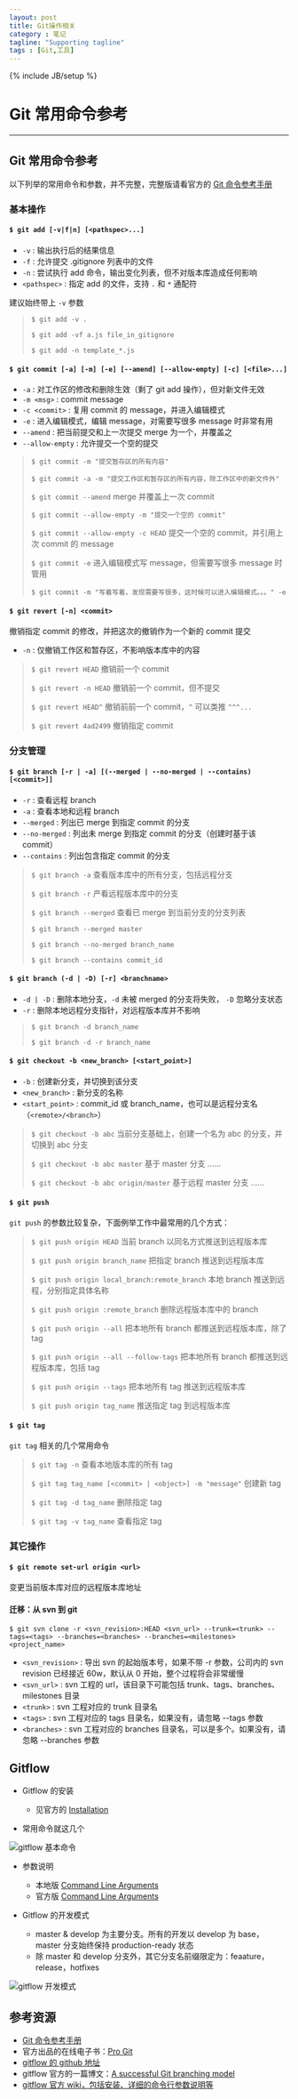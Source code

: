 ```yaml
---
layout: post
title: Git操作相关
category : 笔记
tagline: "Supporting tagline"
tags : [Git,工具]
---
```

{% include JB/setup %}
# Git 常用命令参考
---
## Git 常用命令参考

以下列举的常用命令和参数，并不完整，完整版请看官方的 [Git 命令参考手册](https://git-scm.com/docs)

### 基本操作

#### `$ git add [-v|f|n] [<pathspec>...]`

- `-v`  :  输出执行后的结果信息
- `-f`  :  允许提交 .gitignore 列表中的文件
- `-n`  :  尝试执行 add 命令，输出变化列表，但不对版本库造成任何影响
- `<pathspec>`  :  指定 add 的文件，支持 `.` 和 `*` 通配符

建议始终带上 `-v` 参数
> `$ git add -v .`
>
> `$ git add -vf a.js file_in_gitignore`
>
> `$ git add -n template_*.js`

<!--break-->
#### `$ git commit [-a] [-m] [-e] [--amend] [--allow-empty] [-c] [<file>...]`

- `-a` :  对工作区的修改和删除生效（剩了 git add 操作），但对新文件无效
- `-m <msg>` :  commit message
- `-c <commit>` :  复用 commit 的 message，并进入编辑模式
- `-e` : 进入编辑模式，编辑 message，对需要写很多 message 时非常有用
- `--amend` :  把当前提交和上一次提交 merge 为一个，并覆盖之
- `--allow-empty` :  允许提交一个空的提交

> `$ git commit -m "提交暂存区的所有内容"`
>
> `$ git commit -a -m "提交工作区和暂存区的所有内容，除工作区中的新文件外"`
>
> `$ git commit --amend` merge 并覆盖上一次 commit
>
> `$ git commit --allow-empty -m "提交一个空的 commit"`
>
> `$ git commit --allow-empty -c HEAD`   提交一个空的 commit，并引用上次 commit 的 message
> 
> `$ git commit -e` 进入编辑模式写 message，但需要写很多 message 时管用
>
> `$ git commit -m "写着写着，发现需要写很多，这时候可以进入编辑模式。。。" -e`

#### `$ git revert [-n] <commit>`

撤销指定 commit 的修改，并把这次的撤销作为一个新的 commit 提交

- `-n` :  仅撤销工作区和暂存区，不影响版本库中的内容

> `$ git revert HEAD` 撤销前一个 commit
>
> `$ git revert -n HEAD` 撤销前一个 commit，但不提交
>
> `$ git revert HEAD^` 撤销前前一个 commit，`^` 可以类推 `^^^...`
>
> `$ git revert 4ad2499` 撤销指定 commit


### 分支管理


#### `$ git branch [-r | -a] [(--merged | --no-merged | --contains) [<commit>]]`

- `-r` :  查看远程 branch
- `-a` :  查看本地和远程 branch
- `--merged` :  列出已 merge 到指定 commit 的分支
- `--no-merged` : 列出未 merge 到指定 commit 的分支（创建时基于该 commit）
- `--contains` :  列出包含指定 commit 的分支

> `$ git branch -a` 查看版本库中的所有分支，包括远程分支
>
> `$ git branch -r` 产看远程版本库中的分支
>
> `$ git branch --merged` 查看已 merge 到当前分支的分支列表
>
> `$ git branch --merged master`
>
> `$ git branch --no-merged branch_name`
>
> `$ git branch --contains commit_id`


#### `$ git branch (-d | -D) [-r] <branchname>`

- `-d | -D` : 删除本地分支，`-d` 未被 merged 的分支将失败， `-D` 忽略分支状态
- `-r` : 删除本地远程分支指针，对远程版本库并不影响

> `$ git branch -d branch_name`
>
> `$ git branch -d -r branch_name`


#### `$ git checkout -b <new_branch> [<start_point>]`

- `-b` :  创建新分支，并切换到该分支
- `<new_branch>` :  新分支的名称
- `<start_point>` :  commit_id 或 branch_name，也可以是远程分支名（`<remote>/<branch>`）

> `$ git checkout -b abc` 当前分支基础上，创建一个名为 abc 的分支，并切换到 abc 分支
>
> `$ git checkout -b abc master` 基于 master 分支 ......
>
> `$ git checkout -b abc origin/master` 基于远程 master 分支 ......


#### `$ git push`

`git push` 的参数比较复杂，下面例举工作中最常用的几个方式：

> `$ git push origin HEAD` 当前 branch 以同名方式推送到远程版本库
>
> `$ git push origin branch_name` 把指定 branch 推送到远程版本库
>
> `$ git push origin local_branch:remote_branch` 本地 branch 推送到远程，分别指定具体名称
>
> `$ git push origin :remote_branch` 删除远程版本库中的 branch
>
> `$ git push origin --all` 把本地所有 branch 都推送到远程版本库，除了 tag
>
> `$ git push origin --all --follow-tags` 把本地所有 branch 都推送到远程版本库，包括 tag
>
> `$ git push origin --tags` 把本地所有 tag 推送到远程版本库
>
> `$ git push origin tag_name` 推送指定 tag 到远程版本库


#### `$ git tag`

`git tag` 相关的几个常用命令

> `$ git tag -n` 查看本地版本库的所有 tag
>
> `$ git tag tag_name [<commit> | <object>] -m "message"` 创建新 tag
>
> `$ git tag -d tag_name` 删除指定 tag
>
> `$ git tag -v tag_name` 查看指定 tag


### 其它操作

#### `$ git remote set-url origin <url>`

变更当前版本库对应的远程版本库地址

#### 迁移：从 svn 到 git

```
$ git svn clone -r <svn_revision>:HEAD <svn_url> --trunk=<trunk> --tags=<tags> --branches=<branches> --branches=<milestones> <project_name>
```

- `<svn_revision>` : 导出 svn 的起始版本号，如果不带 -r 参数，公司内的 svn revision 已经接近 60w，默认从 0 开始，整个过程将会非常缓慢
- `<svn_url>` : svn 工程的 url，该目录下可能包括 trunk、tags、branches、milestones 目录
- `<trunk>` : svn 工程对应的 trunk 目录名
- `<tags>` : svn 工程对应的 tags 目录名，如果没有，请忽略 --tags 参数
- `<branches>` : svn 工程对应的 branches 目录名，可以是多个。如果没有，请忽略 --branches 参数


## Gitflow

- Gitflow 的安装
  - 见官方的 [Installation](https://github.com/nvie/gitflow/wiki/Installation)

- 常用命令就这几个

![gitflow 基本命令](/xyg_blog/image/git-flow-commands.png)

- 参数说明
  - 本地版 [Command Line Arguments](./gitflow_command_line_arguments.md)
  - 官方版 [Command Line Arguments](https://github.com/nvie/gitflow/wiki/Command-Line-Arguments)

- Gitflow 的开发模式
  - master & develop 为主要分支。所有的开发以 develop 为 base，master 分支始终保持 production-ready 状态
  - 除 master 和 develop 分支外，其它分支名前缀限定为：feaature，release，hotfixes

![gitflow 开发模式](/xyg_blog/image/gitflow-dev-model.png)


## 参考资源

- [Git 命令参考手册](https://git-scm.com/docs)
- 官方出品的在线电子书：[Pro Git](https://git-scm.com/book/zh/v1)
- [gitflow 的 github 地址](https://github.com/nvie/gitflow)
- gitflow 官方的一篇博文：[A successful Git branching model](http://nvie.com/posts/a-successful-git-branching-model/)
- [gitflow 官方 wiki，包括安装、详细的命令行参数说明等](https://github.com/nvie/gitflow/wiki)
